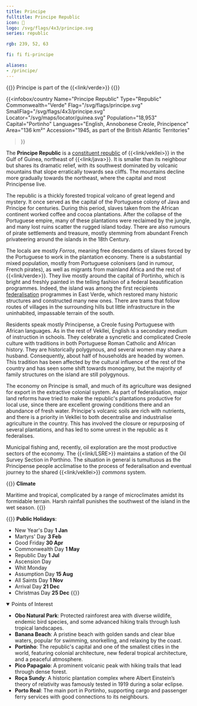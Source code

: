 ```yaml
---
title: Principe
fulltitle: Principe Republic
icon: 🥥
logo: /svg/flags/4x3/principe.svg
series: republic

rgb: 239, 52, 63

fi: fi fi-principe

aliases:
- /principe/
---
```

{{<note series>}}
Principe is part of the {{<link/verde>}}
{{</note>}}

{{<infobox/country
	 Name="Principe Republic"
	 Type="Republic"
	 Commonwealth="Verde"
	 Flag="/svg/flags/principe.svg"
	 SmallFlag="/svg/flags/4x3/principe.svg"
	 Locator="/svg/maps/locator/guinea.svg"
	 Population="18,953"
	 Capital="Portinho"
	 Languages="English, Annobonese Creole, Principence"
	 Area="136 km²"
	 Accession="1945, as part of the British Atlantic Territories"
 >}}

The <span class="fi fi-principe"></span> **Principe Republic** is a [constituent republic](/republics/) of {{<link/vekllei>}} in the Gulf of Guinea, northeast of {{<link/java>}}. It is smaller than its neighbour but shares its dramatic relief, with its southwest dominated by volcanic mountains that slope erratically towards sea cliffs. The mountains decline more gradually towards the northeast, where the capital and most Principense live.

The republic is a thickly forested tropical volcano of great legend and mystery. It once served as the capital of the Portuguese colony of Java and Principe for centuries. During this period, slaves taken from the African continent worked coffee and cocoa plantations. After the collapse of the Portuguese empire, many of these plantations were reclaimed by the jungle, and many lost ruins scatter the rugged island today. There are also rumours of pirate settlements and treasure, mostly stemming from abundant French privateering around the islands in the 18th Century.

The locals are mostly *Forros*, meaning free descendants of slaves forced by the Portuguese to work in the plantation economy. There is a substantial mixed population, mostly from Portuguese colonisers (and in rumour, French pirates), as well as migrants from mainland Africa and the rest of {{<link/verde>}}. They live mostly around the capital of Portinho, which is bright and freshly painted in the telling fashion of a federal beautification programmes. Indeed, the island was among the first recipients [federalisation](/federalisation/) programmes in East Verde, which restored many historic structures and constructed many new ones. There are trams that follow routes of villages in the surrounding hills but little infrastructure in the uninhabited, impassable terrain of the south.

Residents speak mostly Principense, a Creole fusing Portuguese with African languages. As in the rest of Vekllei, English is a secondary medium of instruction in schools. They celebrate a syncretic and complicated Creole culture with traditions in both Portuguese Roman Catholic and African history. They are historically polygynous, and several women may share a husband. Consequently, about half of households are headed by women. This tradition has been affected by the cultural influence of the rest of the country and has seen some shift towards monogamy, but the majority of family structures on the island are still polygynous.

The economy on Principe is small, and much of its agriculture was designed for export in the extractive colonial system. As part of federalisation, major land reforms have tried to make the republic's plantations productive for local use, since there are excellent growing conditions there and an abundance of fresh water. Principe's volcanic soils are rich with nutrients, and there is a priority in Vekllei to both decentralise and industrialise agriculture in the country. This has involved the closure or repurposing of several plantations, and has led to some unrest in the republic as it federalises.

Municipal fishing and, recently, oil exploration are the most productive sectors of the economy. The {{<link/LSRE>}} maintains a station of the Oil Survey Section in Porthino. The situation in general is tumultuous as the Principense people acclimatise to the process of federalisation and eventual journey to the shared {{<link/vekllei>}} *commons* system.

{{<note table>}}
**Climate**

Maritime and tropical, complicated by a range of microclimates amidst its formidable terrain. Harsh rainfall punishes the southwest of the island in the wet season.
{{</note>}}

{{<note table>}}
**Public Holidays**:

* New Year's Day **1 Jan**
* Martyrs' Day **3 Feb**
* Good Friday **30 Apr**
* Commonwealth Day **1 May**
* Republic Day **1 Jul**
* Ascension Day
* Whit Monday
* Assumption Day **15 Aug**
* All Saints Day **1 Nov**
* Arrival Day **21 Dec**
* Christmas Day **25 Dec**
{{</note>}}

<details open>
<summary>Points of Interest</summary>

- **Obo Natural Park**: Protected rainforest area with diverse wildlife, endemic bird species, and some advanced hiking trails through lush tropical landscapes.
- **Banana Beach**: A pristine beach with golden sands and clear blue waters, popular for swimming, snorkelling, and relaxing by the coast.
- **Portinho**: The republic's capital and one of the smallest cities in the world, featuring colonial architecture, new federal tropical architecture, and a peaceful atmosphere.
- **Pico Papagaio**: A prominent volcanic peak with hiking trails that lead through dense forest.
- **Roça Sundy**: A historic plantation complex where Albert Einstein’s theory of relativity was famously tested in 1919 during a solar eclipse.
- **Porto Real**: The main port in Portinho, supporting cargo and passenger ferry services with good connections to its neighbours.
</details>

